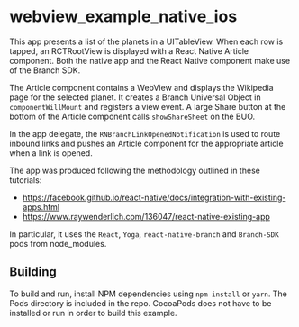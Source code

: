 # webview_example_native_ios

This app presents a list of the planets in a UITableView. When each
row is tapped, an RCTRootView is displayed with a React Native Article component.
Both the native app and the React Native component make use of the Branch SDK.

The Article component contains a WebView and displays the Wikipedia page for the
selected planet. It creates a Branch Universal Object in
`componentWillMount` and registers a view event. A large Share button at the
bottom of the Article component calls `showShareSheet` on the BUO.

In the app delegate, the `RNBranchLinkOpenedNotification` is used to route
inbound links and pushes an Article component for the appropriate article when
a link is opened.

The app was produced following the methodology outlined in these tutorials:

- https://facebook.github.io/react-native/docs/integration-with-existing-apps.html
- https://www.raywenderlich.com/136047/react-native-existing-app

In particular, it uses the `React`, `Yoga`, `react-native-branch` and `Branch-SDK` pods from node_modules.

## Building

To build and run, install NPM dependencies using `npm install` or `yarn`. The Pods directory is
included in the repo. CocoaPods does not have to be installed or run in order to build this example.
